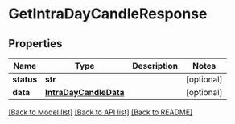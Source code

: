 # GetIntraDayCandleResponse

## Properties
Name | Type | Description | Notes
------------ | ------------- | ------------- | -------------
**status** | **str** |  | [optional] 
**data** | [**IntraDayCandleData**](IntraDayCandleData.md) |  | [optional] 

[[Back to Model list]](../README.md#documentation-for-models) [[Back to API list]](../README.md#documentation-for-api-endpoints) [[Back to README]](../README.md)

